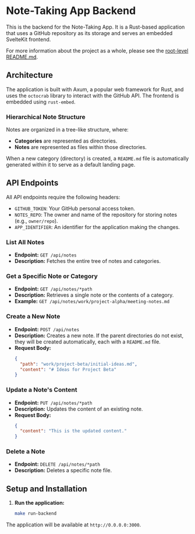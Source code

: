 # Note-Taking App Backend

This is the backend for the Note-Taking App. It is a Rust-based application that uses a GitHub repository as its storage and serves an embedded SvelteKit frontend.

For more information about the project as a whole, please see the [root-level README.md](../README.md).

## Architecture

The application is built with Axum, a popular web framework for Rust, and uses the `octocrab` library to interact with the GitHub API. The frontend is embedded using `rust-embed`.

### Hierarchical Note Structure

Notes are organized in a tree-like structure, where:

-   **Categories** are represented as directories.
-   **Notes** are represented as files within those directories.

When a new category (directory) is created, a `README.md` file is automatically generated within it to serve as a default landing page.

## API Endpoints

All API endpoints require the following headers:

-   `GITHUB_TOKEN`: Your GitHub personal access token.
-   `NOTES_REPO`: The owner and name of the repository for storing notes (e.g., `owner/repo`).
-   `APP_IDENTIFIER`: An identifier for the application making the changes.

### List All Notes

-   **Endpoint:** `GET /api/notes`
-   **Description:** Fetches the entire tree of notes and categories.

### Get a Specific Note or Category

-   **Endpoint:** `GET /api/notes/*path`
-   **Description:** Retrieves a single note or the contents of a category.
-   **Example:** `GET /api/notes/work/project-alpha/meeting-notes.md`

### Create a New Note

-   **Endpoint:** `POST /api/notes`
-   **Description:** Creates a new note. If the parent directories do not exist, they will be created automatically, each with a `README.md` file.
-   **Request Body:**
    ```json
    {
      "path": "work/project-beta/initial-ideas.md",
      "content": "# Ideas for Project Beta"
    }
    ```

### Update a Note's Content

-   **Endpoint:** `PUT /api/notes/*path`
-   **Description:** Updates the content of an existing note.
-   **Request Body:**
    ```json
    {
      "content": "This is the updated content."
    }
    ```

### Delete a Note

-   **Endpoint:** `DELETE /api/notes/*path`
-   **Description:** Deletes a specific note file.

## Setup and Installation

1.  **Run the application:**
    ```bash
    make run-backend
    ```

The application will be available at `http://0.0.0.0:3000`.